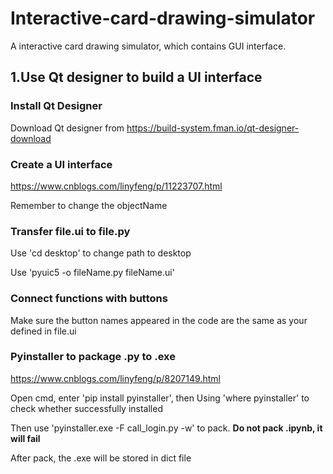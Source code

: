 # Interactive-card-drawing-simulator
A interactive card drawing simulator, which contains GUI interface.

## 1.Use Qt designer to build a UI interface
### Install Qt Designer
Download Qt designer from https://build-system.fman.io/qt-designer-download

### Create a UI interface
https://www.cnblogs.com/linyfeng/p/11223707.html

Remember to change the objectName

### Transfer file.ui to file.py
Use 'cd desktop' to change path to desktop

Use 'pyuic5 -o fileName.py fileName.ui'

### Connect functions with buttons
Make sure the button names appeared in the code are the same as your defined in file.ui

### Pyinstaller to package .py to .exe
https://www.cnblogs.com/linyfeng/p/8207149.html

Open cmd, enter 'pip install pyinstaller', then Using 'where pyinstaller' to check whether successfully installed

Then use 'pyinstaller.exe -F call_login.py -w' to pack. **Do not pack .ipynb, it will fail**

After pack, the .exe will be stored in dict file
